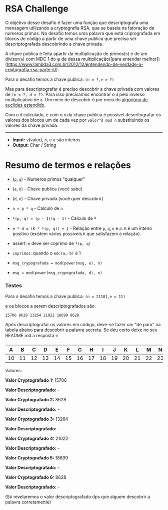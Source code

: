 # RSA Challenge

O objetivo desse desafio é fazer uma função que descriptografa uma mensagem utilizando a cryptografia RSA, que se baseia na fatoração de numeros primos.
No desafio temos uma palavra que está criprografada em blocos de código a partir de uma chave publica que precisa ser descriptografada descobrindo a chave privada.

A chave publica é feita apartir da multiplicação de primos(`n`) e de um divisor(`e`) com MDC 1 do φ de dessa multiplicação([para entender melhor])(https://www.lambda3.com.br/2012/12/entendendo-de-verdade-a-criptografia-rsa-parte-ii/).

Para o desafio temos a chave publica: `(n = ?,e = ?)`

Mas para descriptografar é preciso descobrir a chave privada com valores de `(n = ?, d = ?)`. Para isso precisamos encontrar o `d` pelo inverso multiplicativo de `e`. Um meio de descobrir é por meio do [algoritmo de euclides estendido](https://pt.wikipedia.org/wiki/Algoritmo_de_Euclides_estendido).

Com o `d` calculado, e com o `n` da chave publica é possivel descritografar os valores dos blocos um de cada vez por `valor^d mod n` substituindo os valores da chave privada.

----------------------

- **Input:** `v`(valor), `n`, e `e` são inteiros
- **Output**: Char / String


# Resumo de termos e relações

- (`p`, `q`) - Numeros primos "qualquer"

- (`e`, `n`) - Chave publica (você sabe)

- (`d`, `n`) - Chave privada (você quer descobrir)

- `n = p * q` - Calculo de `n`

- `ᶲ(p, q) = (p - 1)(q - 1)` - Calculo de ᶲ

- `e * d ≡ (K * ᶲ(p, q)) + 1` - Relação entre `p`, `q`, `e` e `d`. `K` é um inteiro positivo (existem vários possiveis `K` que satisfazem a relação).

- assert: `e` deve ser coprimo de `ᶲ(p, q)`

- `coprimos`: quando o `mdc(a, b)` é 1

- `msg_crypografada = mod(power(msg, e), n)`

- `msg = mod(power(msg_crypografada, d), n)`


### Testes

Para o desafio temos a chave publica: `(n = 21181,e = 11)`

e os blocos a serem descriptografados são:

`15706 8628 13264 21022 18699 8628`


Após descriptografar os valores em código, deve-se fazer um "de para" na tabela abaixo para descobrir a palavra secreta. Se deu certo deixe no seu README.md a resposta :star:

A | B | C | D | E | F | G | H | I | J | K | L | M | N | O | P | Q | R | S | T | U | V | X | Z |
----- | ----- | ----- | ----- | ----- | ----- | ----- | ----- | ----- | ----- | ----- | ----- | ----- | ----- | ----- | ----- | ----- | ----- | ----- | ----- | ----- | ----- | ----- | ----- |
10 | 11 | 12 | 13 | 14 | 15 | 16 | 17 | 18 | 19 | 20 | 21 | 22 | 23 | 24 | 25 | 26 | 27 | 28 | 29 | 30 | 31 | 32 | 33 |



Valores:

**Valor Cryptografado 1:** 15706 

**Valor Descriptografado:** -

**Valor Cryptografado 2:** 8628 

**Valor Descriptografado:** -

**Valor Cryptografado 3:** 13264 

**Valor Descriptografado:** -

**Valor Cryptografado 4:** 21022 

**Valor Descriptografado:** -

**Valor Cryptografado 5:** 18699 

**Valor Descriptografado:** -

**Valor Cryptografado 6:** 8628 

**Valor Descriptografado:** -

(Só revelaremos o valor descriptografado dps que alguem descobrir a palavra corretamente)
